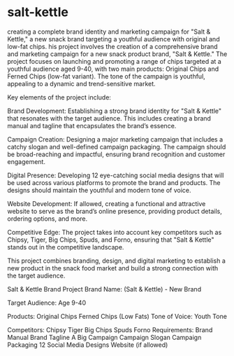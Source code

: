 # salt-kettle
creating a complete brand identity and marketing campaign for "Salt &amp; Kettle," a new snack brand targeting a youthful audience with original and low-fat chips.
his project involves the creation of a comprehensive brand and marketing campaign for a new snack product brand, "Salt & Kettle." The project focuses on launching and promoting a range of chips targeted at a youthful audience aged 9-40, with two main products: Original Chips and Ferned Chips (low-fat variant). The tone of the campaign is youthful, appealing to a dynamic and trend-sensitive market.

Key elements of the project include:

Brand Development: Establishing a strong brand identity for "Salt & Kettle" that resonates with the target audience. This includes creating a brand manual and tagline that encapsulates the brand’s essence.

Campaign Creation: Designing a major marketing campaign that includes a catchy slogan and well-defined campaign packaging. The campaign should be broad-reaching and impactful, ensuring brand recognition and customer engagement.

Digital Presence: Developing 12 eye-catching social media designs that will be used across various platforms to promote the brand and products. The designs should maintain the youthful and modern tone of voice.

Website Development: If allowed, creating a functional and attractive website to serve as the brand’s online presence, providing product details, ordering options, and more.

Competitive Edge: The project takes into account key competitors such as Chipsy, Tiger, Big Chips, Spuds, and Forno, ensuring that "Salt & Kettle" stands out in the competitive landscape.

This project combines branding, design, and digital marketing to establish a new product in the snack food market and build a strong connection with the target audience.

Salt & Kettle Brand Project
Brand Name:
(Salt & Kettle) - New Brand

Target Audience:
Age 9-40

Products:
Original Chips
Ferned Chips (Low Fats)
Tone of Voice:
Youth Tone

Competitors:
Chipsy
Tiger
Big Chips
Spuds
Forno
Requirements:
Brand Manual
Brand Tagline
A Big Campaign
Campaign Slogan
Campaign Packaging
12 Social Media Designs
Website (if allowed)
